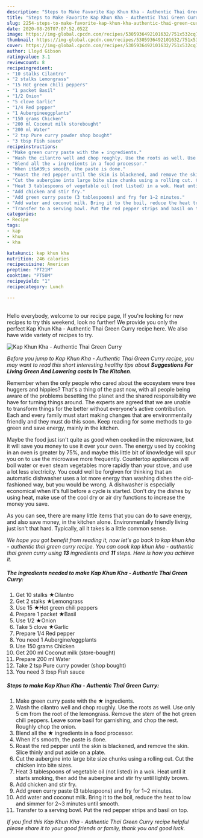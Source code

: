 ```yaml
---
description: "Steps to Make Favorite Kap Khun Kha - Authentic Thai Green Curry"
title: "Steps to Make Favorite Kap Khun Kha - Authentic Thai Green Curry"
slug: 2254-steps-to-make-favorite-kap-khun-kha-authentic-thai-green-curry
date: 2020-08-26T07:07:52.052Z
image: https://img-global.cpcdn.com/recipes/5305936492101632/751x532cq70/kap-khun-kha-authentic-thai-green-curry-recipe-main-photo.jpg
thumbnail: https://img-global.cpcdn.com/recipes/5305936492101632/751x532cq70/kap-khun-kha-authentic-thai-green-curry-recipe-main-photo.jpg
cover: https://img-global.cpcdn.com/recipes/5305936492101632/751x532cq70/kap-khun-kha-authentic-thai-green-curry-recipe-main-photo.jpg
author: Lloyd Gibson
ratingvalue: 3.1
reviewcount: 8
recipeingredient:
- "10 stalks Cilantro"
- "2 stalks Lemongrass"
- "15 Hot green chili peppers"
- "1 packet Basil"
- "1/2 Onion"
- "5 clove Garlic"
- "1/4 Red pepper"
- "1 Aubergineeggplants"
- "150 grams Chicken"
- "200 ml Coconut milk storebought"
- "200 ml Water"
- "2 tsp Pure curry powder shop bought"
- "3 tbsp Fish sauce"
recipeinstructions:
- "Make green curry paste with the ★ ingredients."
- "Wash the cilantro well and chop roughly. Use the roots as well. Use only 5 cm from the root of the lemongrass. Remove the stem of the hot green chili peppers. Leave some basil for garnishing, and chop the rest. Roughly chop the onion."
- "Blend all the ★ ingredients in a food processor."
- "When it&#39;s smooth, the paste is done."
- "Roast the red pepper until the skin is blackened, and remove the skin. Slice thinly and put aside on a plate."
- "Cut the aubergine into large bite size chunks using a rolling cut. Cut the chicken into bite sizes."
- "Heat 3 tablespoons of vegetable oil (not listed) in a wok. Heat until it starts smoking, then add the aubergine and stir fry until lightly brown."
- "Add chicken and stir fry."
- "Add green curry paste (3 tablespoons) and fry for 1~2 minutes."
- "Add water and coconut milk. Bring it to the boil, reduce the heat to low and simmer for 2~3 minutes until smooth."
- "Transfer to a serving bowl. Put the red pepper strips and basil on top."
categories:
- Recipe
tags:
- kap
- khun
- kha

katakunci: kap khun kha 
nutrition: 246 calories
recipecuisine: American
preptime: "PT21M"
cooktime: "PT50M"
recipeyield: "1"
recipecategory: Lunch

---
```

<br>
Hello everybody, welcome to our recipe page, If you're looking for new recipes to try this weekend, look no further! We provide you only the perfect Kap Khun Kha - Authentic Thai Green Curry recipe here. We also have wide variety of recipes to try.
<br>


![Kap Khun Kha - Authentic Thai Green Curry](https://img-global.cpcdn.com/recipes/5305936492101632/751x532cq70/kap-khun-kha-authentic-thai-green-curry-recipe-main-photo.jpg)

<i>Before you jump to Kap Khun Kha - Authentic Thai Green Curry recipe, you may want to read this short interesting healthy tips about 
<strong>Suggestions For Living Green And Lowering costs In The Kitchen</strong>.</i>
</br>

Remember when the only people who cared about the ecosystem were tree huggers and hippies? That's a thing of the past now, with all people being aware of the problems besetting the planet and the shared responsibility we have for turning things around. The experts are agreed that we are unable to transform things for the better without everyone's active contribution. Each and every family must start making changes that are environmentally friendly and they must do this soon. Keep reading for some methods to go green and save energy, mainly in the kitchen.

Maybe the food just isn't quite as good when cooked in the microwave, but it will save you money to use it over your oven. The energy used by cooking in an oven is greater by 75%, and maybe this little bit of knowledge will spur you on to use the microwave more frequently. Countertop appliances will boil water or even steam vegetables more rapidly than your stove, and use a lot less electricity. You could well be forgiven for thinking that an automatic dishwasher uses a lot more energy than washing dishes the old-fashioned way, but you would be wrong. A dishwasher is especially economical when it's full before a cycle is started. Don't dry the dishes by using heat, make use of the cool dry or air dry functions to increase the money you save.

As you can see, there are many little items that you can do to save energy, and also save money, in the kitchen alone. Environmentally friendly living just isn't that hard. Typically, all it takes is a little common sense.


<i>We hope you got benefit from reading it, now let's go back to kap khun kha - authentic thai green curry recipe. You can cook kap khun kha - authentic thai green curry using <strong>13</strong> ingredients and <strong>11</strong> steps. Here is how you achieve it.
</i>

##### The ingredients needed to make Kap Khun Kha - Authentic Thai Green Curry:

1. Get 10 stalks ★Cilantro
1. Get 2 stalks ★Lemongrass
1. Use 15 ★Hot green chili peppers
1. Prepare 1 packet ★Basil
1. Use 1/2 ★Onion
1. Take 5 clove ★Garlic
1. Prepare 1/4 Red pepper
1. You need 1 Aubergine/eggplants
1. Use 150 grams Chicken
1. Get 200 ml Coconut milk (store-bought)
1. Prepare 200 ml Water
1. Take 2 tsp Pure curry powder (shop bought)
1. You need 3 tbsp Fish sauce


##### Steps to make Kap Khun Kha - Authentic Thai Green Curry:

1. Make green curry paste with the ★ ingredients.
1. Wash the cilantro well and chop roughly. Use the roots as well. Use only 5 cm from the root of the lemongrass. Remove the stem of the hot green chili peppers. Leave some basil for garnishing, and chop the rest. Roughly chop the onion.
1. Blend all the ★ ingredients in a food processor.
1. When it&#39;s smooth, the paste is done.
1. Roast the red pepper until the skin is blackened, and remove the skin. Slice thinly and put aside on a plate.
1. Cut the aubergine into large bite size chunks using a rolling cut. Cut the chicken into bite sizes.
1. Heat 3 tablespoons of vegetable oil (not listed) in a wok. Heat until it starts smoking, then add the aubergine and stir fry until lightly brown.
1. Add chicken and stir fry.
1. Add green curry paste (3 tablespoons) and fry for 1~2 minutes.
1. Add water and coconut milk. Bring it to the boil, reduce the heat to low and simmer for 2~3 minutes until smooth.
1. Transfer to a serving bowl. Put the red pepper strips and basil on top.


<i>If you find this Kap Khun Kha - Authentic Thai Green Curry recipe helpful please share it to your good friends or family, thank you and good luck.</i>

